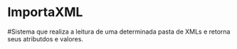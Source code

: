# ImportaXML
#Sistema que realiza a leitura de uma determinada pasta de XMLs e retorna seus atributdos e valores.
